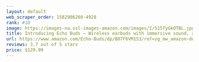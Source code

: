```yaml
---
layout: default 
﻿web_scraper_order: 1582906260-4928
rank: #10
image: https://images-na.ssl-images-amazon.com/images/I/515TyGkOTBL.jpg
title: Introducing Echo Buds – Wireless earbuds with immersive sound, active noise reduction, and Alexa
url: https://www.amazon.com/Echo-Buds/dp/B07F6VM1S3/ref=zg_mw_amazon-devices_10?_encoding=UTF8&psc=1&refRID=HA8PT8MYS6XM4Z96RW7T
reviews: 3.7 out of 5 stars
price: $129.99 
---
```

